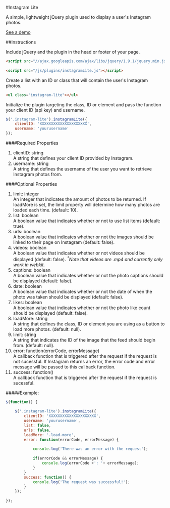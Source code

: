 #Instagram Lite

A simple, lightweight jQuery plugin used to display a user's Instagram photos.

<a href="http://michael-lynch.github.io/instagram-lite/" target="_blank">See a demo</a>

##Instructions

Include jQuery and the plugin in the head or footer of your page.

```html
<script src="//ajax.googleapis.com/ajax/libs/jquery/1.9.1/jquery.min.js"></script>
    
<script src="/js/plugins/instagramLite.js"></script>
```
    
Create a list with an ID or class that will contain the user's Instagram photos.

```html
<ul class="instagram-lite"></ul>
```
    
Initialize the plugin targeting the class, ID or element and pass the function your client ID (api key) and username. 

```js
$('.instagram-lite').instagramLite({
	clientID: 'XXXXXXXXXXXXXXXXXXXXX',
	username: 'yourusername'
});
```

####Required Properties

<ol>

<li>
clientID: string
<br />A string that defines your client ID provided by Instagram.
</li>

<li>username: string
<br />A string that defines the username of the user you want to retrieve Instagram photos from. 
</li>

</ol>
	
####Optional Properties

<ol>

<li>limit: integer
<br />An integer that indicates the amount of photos to be returned. If loadMore is set, the limit property will determine how many photos are loaded each time. (default: 10).
</li>

<li>list: boolean
<br />A boolean value that indicates whether or not to use list items (default: true).
</li>

<li>urls: boolean
<br />A boolean value that indicates whether or not the images should be linked to their page on Instagram (default: false).
</li>

<li>videos: boolean
<br />A boolean value that indicates whether or not videos should be displayed (default: false). <em><sup>*</sup>Note that videos are .mp4 and currently only work in webkit.</em>
</li>

<li>captions: boolean
<br />A boolean value that indicates whether or not the photo captions should be displayed (default: false).
</li>

<li>date: boolean
<br />A boolean value that indicates whether or not the date of when the photo was taken should be displayed (default: false).
</li>

<li>likes: boolean
<br />A boolean value that indicates whether or not the photo like count should be displayed (default: false).
</li>

<li>loadMore: string
<br />A string that defines the class, ID or element you are using as a button to load more photos. (default: null).
</li>

<li>limit: string
<br />A string that indicates the ID of the image that the feed should begin from. (default: null).
</li>

<li>error: function(errorCode, errorMessage)
<br />A callback function that is triggered after the request if the request is not sucessful. If Instagram returns an error, the error code and error message will be passed to this callback function.
</li>

<li>success: function()
<br />A callback function that is triggered after the request if the request is sucessful.
</li>

</ol>

#####Example:

```js
$(function() {
	
	$('.instagram-lite').instagramLite({
		clientID: 'XXXXXXXXXXXXXXXXXXXXX',
		username: 'yourusername',
		list: false,
		urls: false,
		loadMore: '.load-more',
		error: function(errorCode, errorMessage) {
		
			console.log('There was an error with the request');
			
			if(errorCode && errorMessage) {
				console.log(errorCode +': '+ errorMessage);
			}
		}
		success: function() {
			console.log('The request was successful!');
		}
	});
		
});
```		